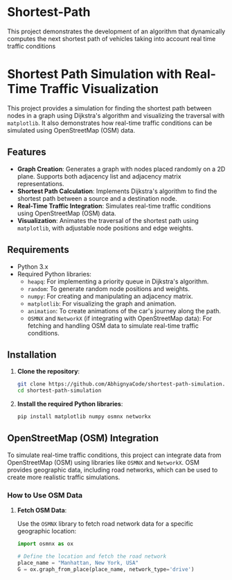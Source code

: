# Shortest-Path
This project demonstrates the development of an algorithm that dynamically computes the next shortest path of vehicles taking into account real time traffic conditions 
# Shortest Path Simulation with Real-Time Traffic Visualization

This project provides a simulation for finding the shortest path between nodes in a graph using Dijkstra's algorithm and visualizing the traversal with `matplotlib`. It also demonstrates how real-time traffic conditions can be simulated using OpenStreetMap (OSM) data.

## Features

- **Graph Creation**: Generates a graph with nodes placed randomly on a 2D plane. Supports both adjacency list and adjacency matrix representations.
- **Shortest Path Calculation**: Implements Dijkstra's algorithm to find the shortest path between a source and a destination node.
- **Real-Time Traffic Integration**: Simulates real-time traffic conditions using OpenStreetMap (OSM) data.
- **Visualization**: Animates the traversal of the shortest path using `matplotlib`, with adjustable node positions and edge weights.

## Requirements

- Python 3.x
- Required Python libraries:
  - `heapq`: For implementing a priority queue in Dijkstra's algorithm.
  - `random`: To generate random node positions and weights.
  - `numpy`: For creating and manipulating an adjacency matrix.
  - `matplotlib`: For visualizing the graph and animation.
  - `animation`: To create animations of the car's journey along the path.
  - `OSMNX` and `NetworkX` (if integrating with OpenStreetMap data): For fetching and handling OSM data to simulate real-time traffic conditions.

## Installation

1. **Clone the repository**:

    ```bash
    git clone https://github.com/AbhignyaCode/shortest-path-simulation.git
    cd shortest-path-simulation
    ```

2. **Install the required Python libraries**:

    ```bash
    pip install matplotlib numpy osmnx networkx
    ```

## OpenStreetMap (OSM) Integration

To simulate real-time traffic conditions, this project can integrate data from OpenStreetMap (OSM) using libraries like `OSMNX` and `NetworkX`. OSM provides geographic data, including road networks, which can be used to create more realistic traffic simulations. 

### How to Use OSM Data

1. **Fetch OSM Data**:

   Use the `OSMNX` library to fetch road network data for a specific geographic location:

   ```python
   import osmnx as ox

   # Define the location and fetch the road network
   place_name = "Manhattan, New York, USA"
   G = ox.graph_from_place(place_name, network_type='drive')
